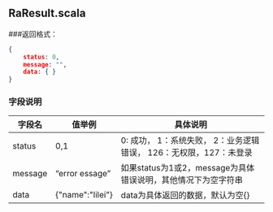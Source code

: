 ## RaResult.scala
###返回格式：

```json
{
	status: 0,
	message: "",
	data: { }
}

```

### 字段说明
字段名 | 值举例 | 具体说明
------|-------|----------
status| 0,1	| 0: 成功， 1：系统失败， 2：业务逻辑错误， 126：无权限，127：未登录
message | “error essage” | 如果status为1或2，message为具体错误说明，其他情况下为空字符串
data | {"name":"lilei"} | data为具体返回的数据，默认为空{}
